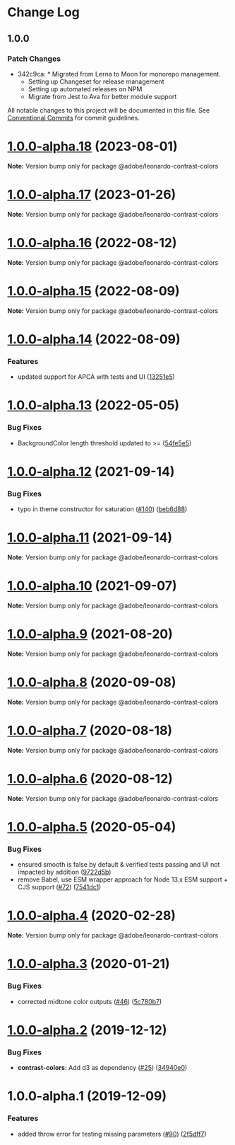 # Change Log

## 1.0.0

### Patch Changes

- 342c9ca: \* Migrated from Lerna to Moon for monorepo management.
  - Setting up Changeset for release management
  - Setting up automated releases on NPM
  - Migrate from Jest to Ava for better module support

All notable changes to this project will be documented in this file.
See [Conventional Commits](https://conventionalcommits.org) for commit guidelines.

# [1.0.0-alpha.18](https://github.com/adobe/leonardo/compare/@adobe/leonardo-contrast-colors@1.0.0-alpha.17...@adobe/leonardo-contrast-colors@1.0.0-alpha.18) (2023-08-01)

**Note:** Version bump only for package @adobe/leonardo-contrast-colors

# [1.0.0-alpha.17](https://github.com/adobe/leonardo/compare/@adobe/leonardo-contrast-colors@1.0.0-alpha.16...@adobe/leonardo-contrast-colors@1.0.0-alpha.17) (2023-01-26)

**Note:** Version bump only for package @adobe/leonardo-contrast-colors

# [1.0.0-alpha.16](https://github.com/adobe/leonardo/compare/@adobe/leonardo-contrast-colors@1.0.0-alpha.15...@adobe/leonardo-contrast-colors@1.0.0-alpha.16) (2022-08-12)

**Note:** Version bump only for package @adobe/leonardo-contrast-colors

# [1.0.0-alpha.15](https://github.com/adobe/leonardo/compare/@adobe/leonardo-contrast-colors@1.0.0-alpha.13...@adobe/leonardo-contrast-colors@1.0.0-alpha.15) (2022-08-09)

**Note:** Version bump only for package @adobe/leonardo-contrast-colors

# [1.0.0-alpha.14](https://github.com/adobe/leonardo/compare/@adobe/leonardo-contrast-colors@1.0.0-alpha.13...@adobe/leonardo-contrast-colors@1.0.0-alpha.14) (2022-08-09)

### Features

- updated support for APCA with tests and UI ([13251e5](https://github.com/adobe/leonardo/commit/13251e5efdc2e8eef9a536acda2c8d8cb1223945))

# [1.0.0-alpha.13](https://github.com/adobe/leonardo/compare/@adobe/leonardo-contrast-colors@1.0.0-alpha.12...@adobe/leonardo-contrast-colors@1.0.0-alpha.13) (2022-05-05)

### Bug Fixes

- BackgroundColor length threshold updated to >= ([54fe5e5](https://github.com/adobe/leonardo/commit/54fe5e56d38eaf61c246090090c644caa3b32a59))

# [1.0.0-alpha.12](https://github.com/adobe/leonardo/compare/@adobe/leonardo-contrast-colors@1.0.0-alpha.11...@adobe/leonardo-contrast-colors@1.0.0-alpha.12) (2021-09-14)

### Bug Fixes

- typo in theme constructor for saturation ([#140](https://github.com/adobe/leonardo/issues/140)) ([beb6d88](https://github.com/adobe/leonardo/commit/beb6d888706f2f5480c1da3c1cb94f16acb65d61))

# [1.0.0-alpha.11](https://github.com/adobe/leonardo/compare/@adobe/leonardo-contrast-colors@1.0.0-alpha.10...@adobe/leonardo-contrast-colors@1.0.0-alpha.11) (2021-09-14)

**Note:** Version bump only for package @adobe/leonardo-contrast-colors

# [1.0.0-alpha.10](https://github.com/adobe/leonardo/compare/@adobe/leonardo-contrast-colors@1.0.0-alpha.9...@adobe/leonardo-contrast-colors@1.0.0-alpha.10) (2021-09-07)

**Note:** Version bump only for package @adobe/leonardo-contrast-colors

# [1.0.0-alpha.9](https://github.com/adobe/leonardo/compare/@adobe/leonardo-contrast-colors@1.0.0-alpha.8...@adobe/leonardo-contrast-colors@1.0.0-alpha.9) (2021-08-20)

**Note:** Version bump only for package @adobe/leonardo-contrast-colors

# [1.0.0-alpha.8](https://github.com/adobe/leonardo/compare/@adobe/leonardo-contrast-colors@1.0.0-alpha.7...@adobe/leonardo-contrast-colors@1.0.0-alpha.8) (2020-09-08)

**Note:** Version bump only for package @adobe/leonardo-contrast-colors

# [1.0.0-alpha.7](https://github.com/adobe/leonardo/compare/@adobe/leonardo-contrast-colors@1.0.0-alpha.6...@adobe/leonardo-contrast-colors@1.0.0-alpha.7) (2020-08-18)

**Note:** Version bump only for package @adobe/leonardo-contrast-colors

# [1.0.0-alpha.6](https://github.com/adobe/leonardo/compare/@adobe/leonardo-contrast-colors@1.0.0-alpha.5...@adobe/leonardo-contrast-colors@1.0.0-alpha.6) (2020-08-12)

**Note:** Version bump only for package @adobe/leonardo-contrast-colors

# [1.0.0-alpha.5](https://github.com/adobe/leonardo/compare/@adobe/leonardo-contrast-colors@1.0.0-alpha.4...@adobe/leonardo-contrast-colors@1.0.0-alpha.5) (2020-05-04)

### Bug Fixes

- ensured smooth is false by default & verified tests passing and UI not impacted by addition ([9722d5b](https://github.com/adobe/leonardo/commit/9722d5b422e60c62243cfae58f21bafbb286854c))
- remove Babel, use ESM wrapper approach for Node 13.x ESM support + CJS support ([#72](https://github.com/adobe/leonardo/issues/72)) ([7541dc1](https://github.com/adobe/leonardo/commit/7541dc1189403039b900ef08ca82023d31063b58))

# [1.0.0-alpha.4](https://github.com/adobe/leonardo/compare/@adobe/leonardo-contrast-colors@1.0.0-alpha.3...@adobe/leonardo-contrast-colors@1.0.0-alpha.4) (2020-02-28)

**Note:** Version bump only for package @adobe/leonardo-contrast-colors

# [1.0.0-alpha.3](https://github.com/adobe/leonardo/compare/@adobe/leonardo-contrast-colors@1.0.0-alpha.2...@adobe/leonardo-contrast-colors@1.0.0-alpha.3) (2020-01-21)

### Bug Fixes

- corrected midtone color outputs ([#46](https://github.com/adobe/leonardo/issues/46)) ([5c780b7](https://github.com/adobe/leonardo/commit/5c780b7a1f0355f985591076a27f1764e1faee3c))

# [1.0.0-alpha.2](https://github.com/adobe/leonardo/compare/@adobe/leonardo-contrast-colors@1.0.0-alpha.1...@adobe/leonardo-contrast-colors@1.0.0-alpha.2) (2019-12-12)

### Bug Fixes

- **contrast-colors:** Add d3 as dependency ([#25](https://github.com/adobe/leonardo/issues/25)) ([34940e0](https://github.com/adobe/leonardo/commit/34940e00f52fa69b413b7c882a79c4d158b19a3b))

# 1.0.0-alpha.1 (2019-12-09)

### Features

- added throw error for testing missing parameters ([#90](https://github.com/adobe/leonardo/issues/90)) ([2f5dff7](https://github.com/adobe/leonardo/commit/2f5dff7ced7756ef860ba9e5e661cf5fc1e20a2e))
